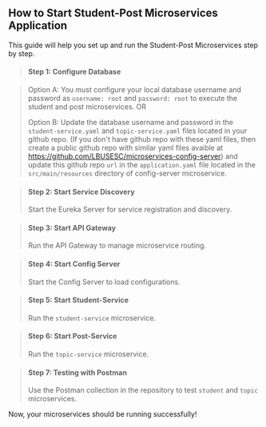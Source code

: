 
## **How to Start Student-Post Microservices Application**
This guide will help you set up and run the Student-Post Microservices step by step.

>#### Step 1: Configure Database

> Option A: You must configure your local database username and password as `username: root` and `password: root` to execute the student
  and post microservices. OR
> 
> Option B: Update the database username and password in the `student-service.yaml` and `topic-service.yaml` files located in your
  github repo. (If you don't have github repo with these yaml files, then create a public github repo with similar yaml files
  avaible at https://github.com/LBUSESC/microservices-config-server) and update this github repo `url` in the `application.yaml` file
  located in the `src/main/resources` directory of config-server microservice.




> #### Step 2: Start Service Discovery 
> Start the Eureka Server for service registration and discovery.


>  #### Step 3: Start API Gateway 
> Run the API Gateway to manage microservice routing.

 
> #### Step 4: Start Config Server 
> Start the Config Server to load configurations.


> #### Step 5: Start Student-Service  
> Run the `student-service` microservice.


> #### Step 6: Start Post-Service  
> Run the `topic-service` microservice.

> #### Step 7: Testing with Postman  
> Use the Postman collection in the repository to test `student` and `topic` microservices.

Now, your microservices should be running successfully! 


